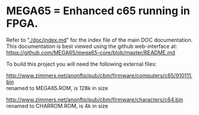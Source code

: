 # MEGA65 = Enhanced c65 running in FPGA.

Refer to "[./doc/index.md](./doc/index.md)" for the index file of the main DOC documentation.  
This documentation is best viewed using the github web-interface at:  
https://github.com/MEGA65/mega65-core/blob/master/README.md

To build this project you will need the following external files: 

http://www.zimmers.net/anonftp/pub/cbm/firmware/computers/c65/910111.bin  
renamed to MEGA65.ROM, is 128k in size

http://www.zimmers.net/anonftp/pub/cbm/firmware/characters/c64.bin  
renamed to CHARROM.ROM, is 4k in size

